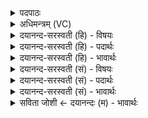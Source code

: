 <details><summary>पदपाठः</summary>

तत्। अ॒स्य॒। रू॒पम्। अ॒मृत॑म्। शची॑भिः। ति॒स्रः। द॒धुः॒। दे॒वताः॑। स॒ꣳर॒रा॒णा इति॑ सम्ऽररा॒णाः। लोमा॑नि। शष्पैः॑। ब॒हु॒धा। न। तोक्म॑भि॒रिति॒ तोक्म॑ऽभिः। त्वक्। अ॒स्य॒। मा॒सम्। अ॒भ॒व॒त्। न। ला॒जाः। ८१।
</details>

<details><summary>अधिमन्त्रम् (VC)</summary>

- वरुणो देवता
- शङ्ख ऋषिः
- भुरिक्त्रिष्टुप्
- धैवतः
</details>

<details><summary>दयानन्द-सरस्वती (हि) - विषयः</summary>

कौन पुरुष यज्ञ करने योग्य हैं, इस विषय को अगले मन्त्र में कहा है ॥
</details>

<details><summary>दयानन्द-सरस्वती (हि) - पदार्थः</summary>

पदार्थान्वयभाषाः -  हे मनुष्यो ! (संरराणाः) अच्छे प्रकार देने (तिस्रः) पढ़ाने, पढ़ने और परीक्षा करनेहारे तीन (देवताः) विद्वान् लोग (शचीभिः) उत्तम प्रज्ञा और कर्मों के साथ (बहुधा) बहुत प्रकारों से जिस यज्ञ को और (शष्पैः) दीर्घ लोमों के साथ (लोमानि) लोमों को (दधुः) धारण करें और (तत्) उस (अस्य) इस यज्ञ के (अमृतम्) नाशरहित (रूपम्) रूप को तुम लोग जानो, यह (तोक्मभिः) बालकों से (न) नहीं अनुष्ठान करने योग्य और (अस्य) इस के मध्य (त्वक्) त्वचा (मांसम्) मांस और (लाजाः) भुँजा हुआ सूखा अन्न आदि होम करने योग्य (न, अभवत्) नहीं होता, इस को भी तुम जानो ॥८१ ॥
</details>

<details><summary>दयानन्द-सरस्वती (हि) - भावार्थः</summary>

भावार्थभाषाः -  जो बहुत काल पर्य्यन्त डाढ़ी-मूँछ धारणपूर्वक ब्रह्मचारी अथवा पूर्ण विद्यावाले जितेन्द्रिय भद्रजन हैं, वे ही यज धातु के अर्थ को जानने योग्य अर्थात् यज्ञ करने योग्य होते हैं, अन्य बालबुद्धि अविद्वान् नहीं हो सकते। वह हवनरूप ऐसा है कि जिसमें मांस, क्षार, खट्टे से भिन्न पदार्थ वा तीखा आदि गुणरहित; सुगन्धित पुष्ट, मिष्ट तथा रोगनाशकादि गुणों के सहित हों, वही हवन करने योग्य होवे ॥८१ ॥
</details>

<details><summary>दयानन्द-सरस्वती (सं) - विषयः</summary>

के यज्ञमर्हन्तीत्याह ॥
</details>

<details><summary>दयानन्द-सरस्वती (सं) - पदार्थः</summary>

पदार्थान्वयभाषाः -  हे मनुष्याः ! यं संरराणास्तिस्रो देवताः शचीभिर्बहुधा यं यज्ञं शष्पैः सह लोमानि च दधुस्तदस्यामृतं रूपं यूयं विजानीत। अयं तोक्मभिर्नानुष्ठेयः, अस्य मध्ये त्वङ्मांसं लाजा वा हविर्नाभवदिति च वित्त ॥८१ ॥
</details>

<details><summary>दयानन्द-सरस्वती (सं) - भावार्थः</summary>

भावार्थभाषाः -  ये दीर्घसमयावधिजटिला ब्रह्मचारिणो वा पूर्णविद्या जितेन्द्रिया भद्रा जनाः सन्ति, त एव यजधातोरर्थं ज्ञातुमर्हन्ति, न बाला अविद्वांसो वा। स होमाख्यो यज्ञो यत्र मांसक्षाराम्लतिक्तगुणादिरहितम्, किन्तु सुगन्धिपुष्टमिष्टं रोगनाशकादिगुणसहितं हविः स्यात्, तदेव होतव्यं च स्यात् ॥८१ ॥
</details>

<details><summary>सविता जोशी ← दयानन्दः (म) - भावार्थः</summary>

भावार्थभाषाः -  जे पुष्कळ वर्षे दाढी मिशा धारण करून ब्रह्मचर्य पालन करतात, जितेंद्रिय व सज्जन असतात. तेच यज धातूचा अर्थ जाणू शकतात. अर्थात् यज्ञ करण्यास पात्र असतात. इतर बालबुद्धी अविद्वान माणसे जाणू शकत नाहीत. यज्ञात मांस, क्षारयुक्त व आंबट किंवा तिखट इत्यादी पदार्थ न घालता सुगंधित, पुष्टिकारक, मधुर व रोगनाशक गुणांनीयुक्त पदार्थच घालण्यायोग्य असतात.
</details>